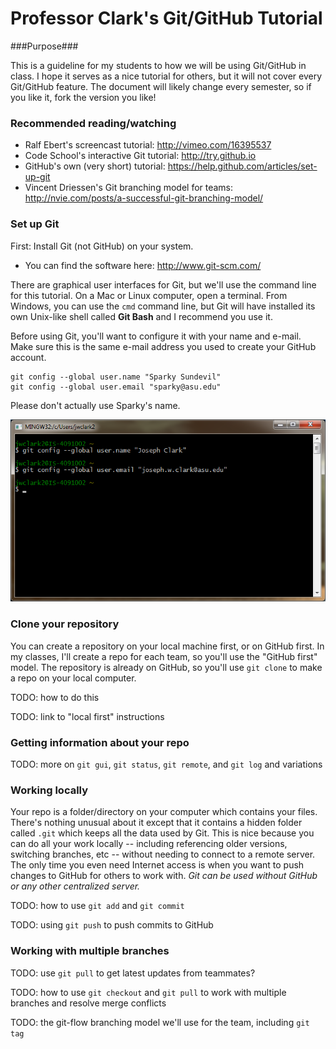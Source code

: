 
# Professor Clark's Git/GitHub Tutorial

###Purpose###

This is a guideline for my students to how we will be using Git/GitHub in class. I hope it serves as a nice tutorial for others, but it will not cover every Git/GitHub feature. The document will likely change every semester, so if you like it, fork the version you like! 

### Recommended reading/watching

- Ralf Ebert's screencast tutorial: http://vimeo.com/16395537
- Code School's interactive Git tutorial: http://try.github.io
- GitHub's own (very short) tutorial: https://help.github.com/articles/set-up-git
- Vincent Driessen's Git branching model for teams: http://nvie.com/posts/a-successful-git-branching-model/

### Set up Git

First: Install Git (not GitHub) on your system.  

- You can find the software here: http://www.git-scm.com/

There are graphical user interfaces for Git, but we'll use the command line for this tutorial.  On a Mac or Linux computer, open a terminal.  From Windows, you can use the `cmd` command line, but Git will have installed its own Unix-like shell called **Git Bash** and I recommend you use it.

Before using Git, you'll want to configure it with your name and e-mail.  Make sure this is the same e-mail address you used to create your GitHub account.

    git config --global user.name "Sparky Sundevil"
    git config --global user.email "sparky@asu.edu"

Please don't actually use Sparky's name.

![](screenshots/config.png)

### Clone your repository

You can create a repository on your local machine first, or on GitHub first.  In my classes, I'll create a repo for each team, so you'll use the "GitHub first" model.  The repository is already on GitHub, so you'll use `git clone` to make a repo on your local computer.

TODO: how to do this

TODO: link to "local first" instructions

### Getting information about your repo

TODO: more on `git gui`, `git status`, `git remote`, and `git log` and variations

### Working locally

Your repo is a folder/directory on your computer which contains your files.  There's nothing unusual about it except that it contains a hidden folder called `.git` which keeps all the data used by Git.  This is nice because you can do all your work locally -- including referencing older versions, switching branches, etc -- without needing to connect to a remote server.  The only time you even need Internet access is when you want to push changes to GitHub for others to work with.  *Git can be used without GitHub or any other centralized server.*

TODO: how to use `git add` and `git commit`

TODO: using `git push` to push commits to GitHub

### Working with multiple branches

TODO: use `git pull` to get latest updates from teammates?

TODO: how to use `git checkout` and `git pull` to work with multiple branches and resolve merge conflicts

TODO: the git-flow branching model we'll use for the team, including `git tag`







